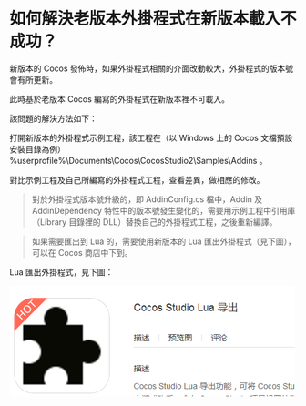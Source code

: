 # **如何解決老版本外掛程式在新版本載入不成功？** #

新版本的 Cocos 發佈時，如果外掛程式相關的介面改動較大，外掛程式的版本號會有所更新。

此時基於老版本 Cocos 編寫的外掛程式在新版本裡不可載入。

該問題的解決方法如下：

打開新版本的外掛程式示例工程，該工程在（以 Windows 上的 Cocos 文檔預設安裝目錄為例） %userprofile%\Documents\Cocos\CocosStudio2\Samples\Addins 。

對比示例工程及自己所編寫的外掛程式工程，查看差異，做相應的修改。

> 對於外掛程式版本號升級的，即 AddinConfig.cs 檔中，Addin 及 AddinDependency 特性中的版本號發生變化的，需要用示例工程中引用庫（Library 目錄裡的 DLL）替換自己的外掛程式工程，之後重新編譯。

> 如果需要匯出到 Lua 的，需要使用新版本的 Lua 匯出外掛程式（見下圖），可以在 Cocos 商店中下到。


Lua 匯出外掛程式，見下圖：

   ![image](res/image001.png) 

